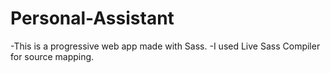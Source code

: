 # Personal-Assistant
-This is a progressive web app made with Sass.
-I used Live Sass Compiler for source mapping.
